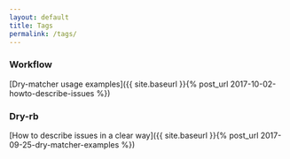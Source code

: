 ```yaml
---
layout: default
title: Tags
permalink: /tags/
---
```


### Workflow

[Dry-matcher usage examples]({{ site.baseurl }}{% post_url 2017-10-02-howto-describe-issues %})

### Dry-rb

[How to describe issues in a clear way]({{ site.baseurl }}{% post_url 2017-09-25-dry-matcher-examples %})

